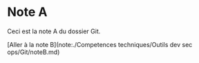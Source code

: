 # Note A

Ceci est la note A du dossier Git.

[Aller à la note B](note:./Competences techniques/Outils dev sec ops/Git/noteB.md)
